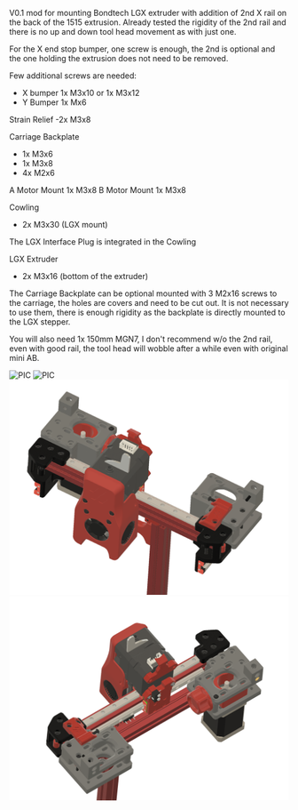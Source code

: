 V0.1 mod for mounting Bondtech LGX extruder with addition of 2nd X rail on the back of the 1515 extrusion. 
Already tested the rigidity of the 2nd rail and there is no up and down tool head movement as with just one. 

For the X end stop bumper, one screw is enough, the 2nd is optional and the one holding the extrusion does not need to be removed.

Few additional screws are needed:
- X bumper 1x M3x10 or 1x M3x12
- Y Bumper 1x Mx6

Strain Relief 
 -2x M3x8

Carriage Backplate 
- 1x M3x6 
- 1x M3x8 
- 4x M2x6

A Motor Mount 1x M3x8
B Motor Mount 1x M3x8

Cowling 
- 2x M3x30 (LGX mount)

The LGX Interface Plug is integrated in the Cowling 

LGX Extruder 
- 2x M3x16 (bottom of the extruder)

The Carriage Backplate can be optional mounted with 3 M2x16 screws to the carriage, the holes are covers and need to be cut out. It is not necessary to use them, there is enough rigidity as the backplate is directly mounted to the LGX stepper.

You will also need 1x 150mm MGN7, I don't recommend w/o the 2nd rail, even with good rail, the tool head will wobble after a while even with original mini AB.


![PIC](LGX_3.png)
![PIC](LGX_4.png)
![PIC](LGX_1.png)
![PIC](LGX_2.png)
